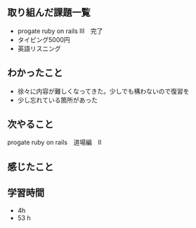 ## 取り組んだ課題一覧
- progate ruby on rails III　完了
- タイピング5000円
- 英語リスニング
## わかったこと
- 徐々に内容が難しくなってきた。少しでも構わないので復習を
- 少し忘れている箇所があった
## 次やること
progate ruby on rails　道場編　II
## 感じたこと

## 学習時間
- 4h
- 53 h
